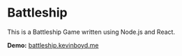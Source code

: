 # Battleship
This is a Battleship Game written using Node.js and React.


**Demo:** [battleship.kevinboyd.me](http://www.battleship.kevinboyd.me)
